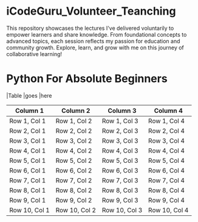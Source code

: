 # iCodeGuru_Volunteer_Teanching
This repository showcases the lectures I've delivered voluntarily to empower learners and share knowledge. From foundational concepts to advanced topics, each session reflects my passion for education and community growth. Explore, learn, and grow with me on this journey of collaborative learning! 

# Python For Absolute Beginners

|Table |goes |here


| Column 1      | Column 2      | Column 3      | Column 4      |
|---------------|---------------|---------------|---------------|
| Row 1, Col 1  | Row 1, Col 2  | Row 1, Col 3  | Row 1, Col 4  |
| Row 2, Col 1  | Row 2, Col 2  | Row 2, Col 3  | Row 2, Col 4  |
| Row 3, Col 1  | Row 3, Col 2  | Row 3, Col 3  | Row 3, Col 4  |
| Row 4, Col 1  | Row 4, Col 2  | Row 4, Col 3  | Row 4, Col 4  |
| Row 5, Col 1  | Row 5, Col 2  | Row 5, Col 3  | Row 5, Col 4  |
| Row 6, Col 1  | Row 6, Col 2  | Row 6, Col 3  | Row 6, Col 4  |
| Row 7, Col 1  | Row 7, Col 2  | Row 7, Col 3  | Row 7, Col 4  |
| Row 8, Col 1  | Row 8, Col 2  | Row 8, Col 3  | Row 8, Col 4  |
| Row 9, Col 1  | Row 9, Col 2  | Row 9, Col 3  | Row 9, Col 4  |
| Row 10, Col 1 | Row 10, Col 2 | Row 10, Col 3 | Row 10, Col 4 |
